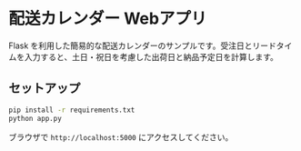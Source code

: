 # 配送カレンダー Webアプリ

Flask を利用した簡易的な配送カレンダーのサンプルです。受注日とリードタイムを入力すると、土日・祝日を考慮した出荷日と納品予定日を計算します。

## セットアップ

```bash
pip install -r requirements.txt
python app.py
```

ブラウザで `http://localhost:5000` にアクセスしてください。
